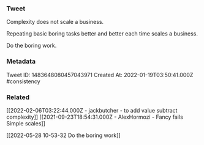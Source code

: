 ### Tweet
Complexity does not scale a business.

Repeating basic boring tasks better and better each time scales a business.

Do the boring work.

### Metadata
Tweet ID: 1483648080457043971
Created At: 2022-01-19T03:50:41.000Z
#consistency 

### Related
[[2022-02-06T03:22:44.000Z - jackbutcher - to add value subtract complexity]]
[[2021-09-23T18:54:31.000Z - AlexHormozi - Fancy fails Simple scales]]

[[2022-05-28 10-53-32 Do the boring work]]

